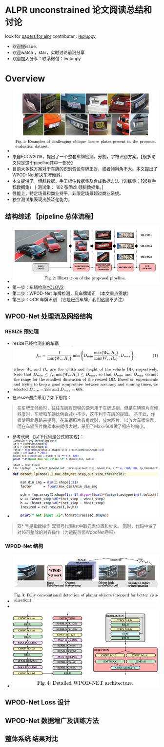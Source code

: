 
# ALPR unconstrained 论文阅读总结和讨论

look for [papers for alpr](./alpr.pdf)
contributer : [leoluopy](https://github.com/leoluopy)

+ 欢迎提issue.
+ 欢迎watch ，star，实时讨论前沿分享
+ 欢迎加入分享：联系微信：leoluopy

# Overview
+ ![](./overview_eg.png)
+ 来自ECCV2018，提出了一个整套车牌检测，分割，字符识别方案。【很多论文只是这个pipeline其中一部分】
+ 目前大多数方案对于车牌的识别假设车牌正对，或者倾斜角不大。本文提出了WPOD-Net解决车牌倾斜。
+ 本文提供了，倾斜数据、手工标注数据集及合成数据方法（训练集：196张手标数据集） [ 测试集： 102 张困难 倾斜数据集。]
+ 性能上，特定场景和商业持平，非限定场景超过商业系统。
+ 独立测试集表现出强泛化能力。



## 结构综述 【pipeline 总体流程】
+ ![](./full_pipeline.png)
+ 第一步：车辆检测[YOLOV2](../yolo/yolo2/yolo2_discussing.md)
+ 第二步：WPOD-Net 车牌检测，及车牌矫正 （本文重点贡献）
+ 第三步：OCR 车牌识别 （它是巴西车牌，我们这里不关注）


## WPOD-Net 处理流及网络结构
### RESIZE 预处理
+ resize已经检测出的车辆
+ ![](./resize.png)
+ 在resize图片采用了如下思路：
> 在车牌无倾角时，往往车牌有足够的像素用于车牌识别，但是车辆照片有倾斜度时，车牌和车辆比例会减小不少，这不利于车牌的提取。
基于此，作者使用此思路来提高，在车辆照片有角度时，放大图片，以放大车牌像素。而在车辆照片像素本来就很大时，采用了Max=608做了相应的缩小。
+ 参考代码 【以下代码是公式的实现】：
+ ![](./code_resize1.png)
+ ![](./code_resize2.png)
> 双* 号是指数操作
> 双冒号代表list中取元素位置和步长。
> 同时，代码中做了 对16可整除的对齐操作（为适配后面WpodNet卷积）
### WPOD-Net 结构
+ ![](./wpodnet_process.png)
+ 
+ ![](./arch_wpodnet.png)

## WPOD-Net Loss 设计


## WPOD-Net 数据增广及训练方法


## 整体系统 结果对比

